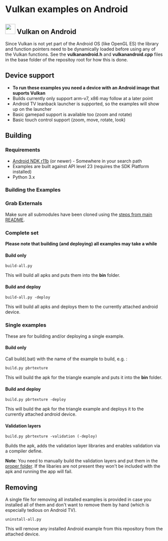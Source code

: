 # Vulkan examples on Android

## <img src="./../images/androidlogo.png" alt="" height="32px"> Vulkan on Android

Since Vulkan is not yet part of the Android OS (like OpenGL ES) the library and function pointers need to be dynamically loaded before using any of the Vulkan functions. See the **vulkanandroid.h** and **vulkanandroid.cpp** files in the base folder of the repositoy root for how this is done.

## Device support
- **To run these examples you need a device with an Android image that suports Vulkan**
- Builds currently only support arm-v7, x86 may follow at a later point
- Android TV leanback launcher is supported, so the examples will show up on the launcher
- Basic gamepad support is available too (zoom and rotate)
- Basic touch control support (zoom, move, rotate, look)

## Building

### Requirements
- [Android NDK r11b](http://developer.android.com/ndk/downloads/index.html) (or newer) - Somewhere in your search path
- Examples are built against API level 23 (requires the SDK Platform installed)
- Python 3.x

### Building the Examples

### Grab Externals

Make sure all submodules have been cloned using the [steps from main README](../README.md#cloning).

### Complete set

**Please note that building (and deploying) all examples may take a while**

#### Build only

```
build-all.py
```

This will build all apks and puts them into the **bin** folder.

#### Build and deploy

```
build-all.py -deploy
```

This will build all apks and deploys them to the currently attached android device.

### Single examples

These are for building and/or deploying a single example.

#### Build only

Call build(.bat) with the name of the example to build, e.g. :

```
build.py pbrtexture
```

This will build the apk for the triangle example and puts it into the **bin** folder.

#### Build and deploy

```
build.py pbrtexture -deploy
```

This will build the apk for the triangle example and deploys it to the currently attached android device.

#### Validation layers

```
build.py pbrtexture -validation (-deploy)
```

Builds the apk, adds the validation layer libraries and enables validation via a compiler define.

**Note**: You need to manually build the validation layers and put them in the [proper folder](layers/). If the libaries are not present they won't be included with the apk and running the app will fail.

## Removing

A single file for removing all installed examples is provided in case you installed all of them and don't want to remove them by hand (which is especially tedious on Android TV).


```
uninstall-all.py
```

This will remove any installed Android example from this repository from the attached device.
